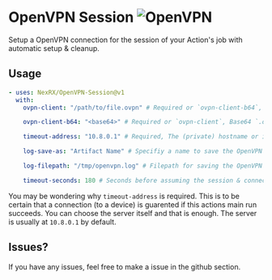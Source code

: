 # OpenVPN Session ![OpenVPN](https://openvpn.net/favicon.ico)

Setup a OpenVPN connection for the session of your Action's job with automatic setup & cleanup.

## Usage

```yml
- uses: NexRX/OpenVPN-Session@v1
  with:
    ovpn-client: "/path/to/file.ovpn" # Required or `ovpn-client-b64`, Filepath to a `.ovpn` client

    ovpn-client-b64: "<base64>" # Required or `ovpn-client`, Base64 `.ovpn` file contents

    timeout-address: "10.8.0.1" # Required, The (private) hostname or ip for timeout testing connection to

    log-save-as: "Artifact Name" # Specifiy a name to save the OpenVPN logs as an artifact

    log-filepath: "/tmp/openvpn.log" # Filepath for saving the OpenVPN logs to [Example is default]

    timeout-seconds: 180 # Seconds before assuming the session & connection has failed [Example is default]
```
You may be wondering why `timeout-address` is required. This is to be certain that a connection (to a device) is guarented if this actions main run succeeds. You can choose the server itself and that is enough. The server is usually at `10.8.0.1` by default.

## Issues?
If you have any issues, feel free to make a issue in the github section.
